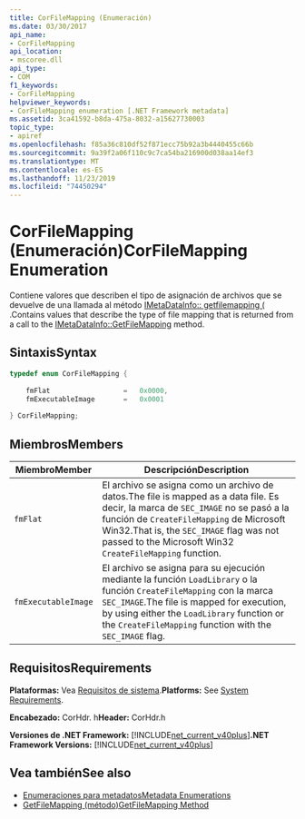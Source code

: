 ```yaml
---
title: CorFileMapping (Enumeración)
ms.date: 03/30/2017
api_name:
- CorFileMapping
api_location:
- mscoree.dll
api_type:
- COM
f1_keywords:
- CorFileMapping
helpviewer_keywords:
- CorFileMapping enumeration [.NET Framework metadata]
ms.assetid: 3ca41592-b8da-475a-8032-a15627730003
topic_type:
- apiref
ms.openlocfilehash: f85a36c810df52f871ecc75b92a3b4440455c66b
ms.sourcegitcommit: 9a39f2a06f110c9c7ca54ba216900d038aa14ef3
ms.translationtype: MT
ms.contentlocale: es-ES
ms.lasthandoff: 11/23/2019
ms.locfileid: "74450294"
---
```

# <a name="corfilemapping-enumeration"></a><span data-ttu-id="6c98e-102">CorFileMapping (Enumeración)</span><span class="sxs-lookup"><span data-stu-id="6c98e-102">CorFileMapping Enumeration</span></span>
<span data-ttu-id="6c98e-103">Contiene valores que describen el tipo de asignación de archivos que se devuelve de una llamada al método [IMetaDataInfo:: getfilemapping (](../../../../docs/framework/unmanaged-api/metadata/imetadatainfo-getfilemapping-method.md) .</span><span class="sxs-lookup"><span data-stu-id="6c98e-103">Contains values that describe the type of file mapping that is returned from a call to the [IMetaDataInfo::GetFileMapping](../../../../docs/framework/unmanaged-api/metadata/imetadatainfo-getfilemapping-method.md) method.</span></span>  
  
## <a name="syntax"></a><span data-ttu-id="6c98e-104">Sintaxis</span><span class="sxs-lookup"><span data-stu-id="6c98e-104">Syntax</span></span>  
  
```cpp  
typedef enum CorFileMapping {  
  
    fmFlat                  =   0x0000,  
    fmExecutableImage       =   0x0001  
  
} CorFileMapping;  
```  
  
## <a name="members"></a><span data-ttu-id="6c98e-105">Miembros</span><span class="sxs-lookup"><span data-stu-id="6c98e-105">Members</span></span>  
  
|<span data-ttu-id="6c98e-106">Miembro</span><span class="sxs-lookup"><span data-stu-id="6c98e-106">Member</span></span>|<span data-ttu-id="6c98e-107">Descripción</span><span class="sxs-lookup"><span data-stu-id="6c98e-107">Description</span></span>|  
|------------|-----------------|  
|`fmFlat`|<span data-ttu-id="6c98e-108">El archivo se asigna como un archivo de datos.</span><span class="sxs-lookup"><span data-stu-id="6c98e-108">The file is mapped as a data file.</span></span> <span data-ttu-id="6c98e-109">Es decir, la marca de `SEC_IMAGE` no se pasó a la función de `CreateFileMapping` de Microsoft Win32.</span><span class="sxs-lookup"><span data-stu-id="6c98e-109">That is, the `SEC_IMAGE` flag was not passed to the Microsoft Win32 `CreateFileMapping` function.</span></span>|  
|`fmExecutableImage`|<span data-ttu-id="6c98e-110">El archivo se asigna para su ejecución mediante la función `LoadLibrary` o la función `CreateFileMapping` con la marca `SEC_IMAGE`.</span><span class="sxs-lookup"><span data-stu-id="6c98e-110">The file is mapped for execution, by using either the `LoadLibrary` function or the `CreateFileMapping` function with the `SEC_IMAGE` flag.</span></span>|  
  
## <a name="requirements"></a><span data-ttu-id="6c98e-111">Requisitos</span><span class="sxs-lookup"><span data-stu-id="6c98e-111">Requirements</span></span>  
 <span data-ttu-id="6c98e-112">**Plataformas:** Vea [Requisitos de sistema](../../../../docs/framework/get-started/system-requirements.md).</span><span class="sxs-lookup"><span data-stu-id="6c98e-112">**Platforms:** See [System Requirements](../../../../docs/framework/get-started/system-requirements.md).</span></span>  
  
 <span data-ttu-id="6c98e-113">**Encabezado:** CorHdr. h</span><span class="sxs-lookup"><span data-stu-id="6c98e-113">**Header:** CorHdr.h</span></span>  
  
 <span data-ttu-id="6c98e-114">**Versiones de .NET Framework:** [!INCLUDE[net_current_v40plus](../../../../includes/net-current-v40plus-md.md)]</span><span class="sxs-lookup"><span data-stu-id="6c98e-114">**.NET Framework Versions:** [!INCLUDE[net_current_v40plus](../../../../includes/net-current-v40plus-md.md)]</span></span>  
  
## <a name="see-also"></a><span data-ttu-id="6c98e-115">Vea también</span><span class="sxs-lookup"><span data-stu-id="6c98e-115">See also</span></span>

- [<span data-ttu-id="6c98e-116">Enumeraciones para metadatos</span><span class="sxs-lookup"><span data-stu-id="6c98e-116">Metadata Enumerations</span></span>](../../../../docs/framework/unmanaged-api/metadata/metadata-enumerations.md)
- [<span data-ttu-id="6c98e-117">GetFileMapping (método)</span><span class="sxs-lookup"><span data-stu-id="6c98e-117">GetFileMapping Method</span></span>](../../../../docs/framework/unmanaged-api/metadata/imetadatainfo-getfilemapping-method.md)
